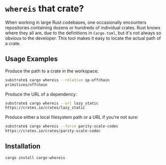 # `whereis` that crate?

When working in large Rust codebases, one occasionally encounters repositories containing dozens
or hundreds of individual crates. Rust knows where they all are, due to the definitions in
`Cargo.toml`, but it's not always so obvious to the developer. This tool makes it easy to locate the
actual path of a crate.

## Usage Examples

Produce the path to a crate in the workspace:

```bash
substrate$ cargo whereis --relative sp-offchain
primitives/offchain
```

Produce the URL of a dependency:

```bash
substrate$ cargo whereis --url lazy_static
https://crates.io/crates/lazy_static
```

Produce either a local filesystem path or a URL if you're not sure:

```bash
substrate$ cargo whereis --force parity-scale-codec
https://crates.io/crates/parity-scale-codec
```

## Installation

```bash
cargo install cargo-whereis
```
